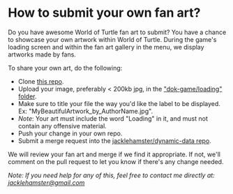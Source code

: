 # How to submit your own fan art?

Do you have awesome World of Turtle fan art to submit?
You have a chance to showcase your own artwork within World of Turtle.
During the game's loading screen and within the fan art gallery in the menu, we display artworks made by fans.

To share your own art, do the following:
- Clone [this repo](https://github.com/jacklehamster/dynamic-data).
- Upload your image, preferably < 200kb jpg, in the ["dok-game/loading" folder](https://github.com/jacklehamster/dynamic-data/tree/main/dok-game/loading).
- Make sure to title your file the way you'd like the label to be displayed. Ex: "MyBeautifulArtwork_by_AuthorName.jpg".
- *Note*: Your art must include the word "Loading" in it, and must not contain any offensive material.
- Push your change in your own repo.
- Submit a merge request into the [jacklehamster/dynamic-data repo](https://github.com/jacklehamster/dynamic-data).

We will review your fan art and merge if we find it appropriate. If not, we'll comment on the pull request to let you know if there's any change needed.

*Note: If you need help for any of this, feel free to contact me directly at: jacklehamster@gmail.com*
